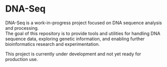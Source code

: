 # DNA-Seq

DNA-Seq is a work-in-progress project focused on DNA sequence analysis and processing.  
The goal of this repository is to provide tools and utilities for handling DNA sequence data, exploring genetic information, and enabling further bioinformatics research and experimentation.

This project is currently under development and not yet ready for production use.
